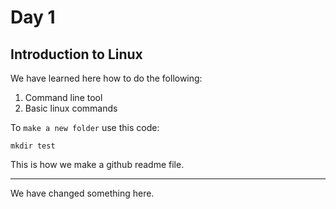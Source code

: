 # Day 1

## Introduction to Linux

We have learned here how to do the following:

1. Command line tool
2. Basic linux commands

To `make a new folder` use this code:

```
mkdir test
```

This is how we make a github readme file.

----

We have changed something here.